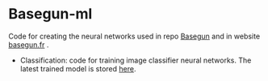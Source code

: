 # Basegun-ml

Code for creating the neural networks used in repo [Basegun](https://github.com/datalab-mi/Basegun) and in website [basegun.fr](http://basegun.fr/) .
* Classification: code for training image classifier neural networks. The latest trained model is stored [here](https://storage.gra.cloud.ovh.net/v1/AUTH_df731a99a3264215b973b3dee70a57af/basegun-public/models/EffB4_2022-03-02_08/EffB4_2022-03-02_08.pth).